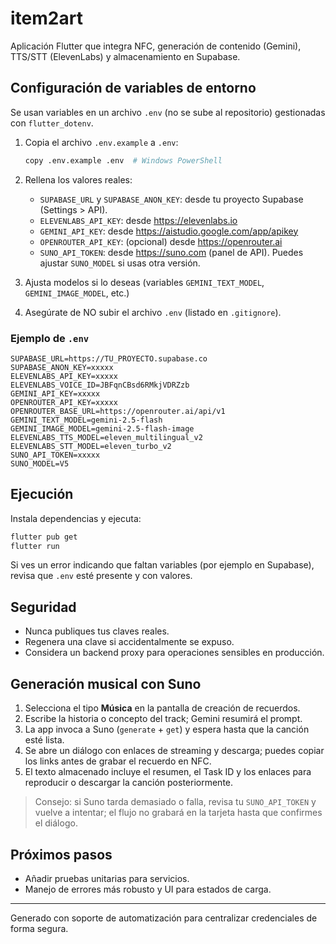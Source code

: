# item2art

Aplicación Flutter que integra NFC, generación de contenido (Gemini), TTS/STT (ElevenLabs) y almacenamiento en Supabase.

## Configuración de variables de entorno

Se usan variables en un archivo `.env` (no se sube al repositorio) gestionadas con `flutter_dotenv`.

1. Copia el archivo `.env.example` a `.env`:
   
   ```bash
   copy .env.example .env  # Windows PowerShell
   ```
2. Rellena los valores reales:
   - `SUPABASE_URL` y `SUPABASE_ANON_KEY`: desde tu proyecto Supabase (Settings > API).
   - `ELEVENLABS_API_KEY`: desde https://elevenlabs.io
   - `GEMINI_API_KEY`: desde https://aistudio.google.com/app/apikey
   - `OPENROUTER_API_KEY`: (opcional) desde https://openrouter.ai
   - `SUNO_API_TOKEN`: desde https://suno.com (panel de API). Puedes ajustar `SUNO_MODEL` si usas otra versión.
3. Ajusta modelos si lo deseas (variables `GEMINI_TEXT_MODEL`, `GEMINI_IMAGE_MODEL`, etc.)
4. Asegúrate de NO subir el archivo `.env` (listado en `.gitignore`).

### Ejemplo de `.env`

```
SUPABASE_URL=https://TU_PROYECTO.supabase.co
SUPABASE_ANON_KEY=xxxxx
ELEVENLABS_API_KEY=xxxxx
ELEVENLABS_VOICE_ID=JBFqnCBsd6RMkjVDRZzb
GEMINI_API_KEY=xxxxx
OPENROUTER_API_KEY=xxxxx
OPENROUTER_BASE_URL=https://openrouter.ai/api/v1
GEMINI_TEXT_MODEL=gemini-2.5-flash
GEMINI_IMAGE_MODEL=gemini-2.5-flash-image
ELEVENLABS_TTS_MODEL=eleven_multilingual_v2
ELEVENLABS_STT_MODEL=eleven_turbo_v2
SUNO_API_TOKEN=xxxxx
SUNO_MODEL=V5
```

## Ejecución

Instala dependencias y ejecuta:

```bash
flutter pub get
flutter run
```

Si ves un error indicando que faltan variables (por ejemplo en Supabase), revisa que `.env` esté presente y con valores.

## Seguridad

- Nunca publiques tus claves reales.
- Regenera una clave si accidentalmente se expuso.
- Considera un backend proxy para operaciones sensibles en producción.

## Generación musical con Suno

1. Selecciona el tipo **Música** en la pantalla de creación de recuerdos.
2. Escribe la historia o concepto del track; Gemini resumirá el prompt.
3. La app invoca a Suno (`generate` + `get`) y espera hasta que la canción esté lista.
4. Se abre un diálogo con enlaces de streaming y descarga; puedes copiar los links antes de grabar el recuerdo en NFC.
5. El texto almacenado incluye el resumen, el Task ID y los enlaces para reproducir o descargar la canción posteriormente.

> Consejo: si Suno tarda demasiado o falla, revisa tu `SUNO_API_TOKEN` y vuelve a intentar; el flujo no grabará en la tarjeta hasta que confirmes el diálogo.

## Próximos pasos

- Añadir pruebas unitarias para servicios.
- Manejo de errores más robusto y UI para estados de carga.

---
Generado con soporte de automatización para centralizar credenciales de forma segura.
